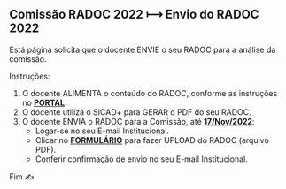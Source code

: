 ## Comissão RADOC 2022 &#x27FC; Envio do RADOC 2022

Está página solicita que o docente ENVIE o seu RADOC para a análise da comissão.

Instruções:
1. O docente ALIMENTA o conteúdo do RADOC, conforme as instruções no [<ins><b>PORTAL</b></ins>](https://github.com/inf-ufg-br/radoc-2022).
2. O docente utiliza o SICAD+ para GERAR o PDF do seu RADOC.
3. O docente ENVIA o RADOC para a Comissão, até <ins><b>17/Nov/2022</b></ins>:
   - Logar-se no seu E-mail Institucional.
   - Clicar no [<ins><b>FORMULÁRIO</b></ins>](https://forms.gle/1aWcmUiBpP5vBXvj8) para fazer UPLOAD do RADOC (arquivo PDF).
   - Conferir confirmação de envio no seu E-mail Institucional.

Fim &#9997;

